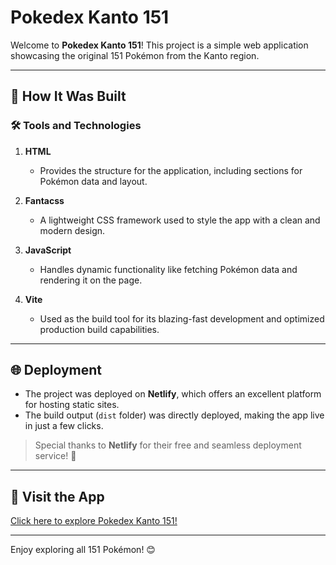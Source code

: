 # Pokedex Kanto 151

Welcome to **Pokedex Kanto 151**! This project is a simple web application showcasing the original 151 Pokémon from the Kanto region.

---

## 🚀 How It Was Built

### 🛠️ Tools and Technologies
1. **HTML**  
   - Provides the structure for the application, including sections for Pokémon data and layout.

2. **Fantacss**  
   - A lightweight CSS framework used to style the app with a clean and modern design.

3. **JavaScript**  
   - Handles dynamic functionality like fetching Pokémon data and rendering it on the page.

4. **Vite**  
   - Used as the build tool for its blazing-fast development and optimized production build capabilities.

---

## 🌐 Deployment

- The project was deployed on **Netlify**, which offers an excellent platform for hosting static sites.  
- The build output (`dist` folder) was directly deployed, making the app live in just a few clicks.

> Special thanks to **Netlify** for their free and seamless deployment service! 🙌

---

## 🎉 Visit the App

[Click here to explore Pokedex Kanto 151!](https://pokedex-kanto151.netlify.app/)  

---

Enjoy exploring all 151 Pokémon! 😊
